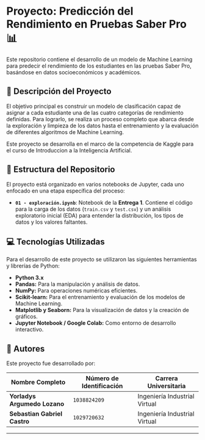 # Proyecto: Predicción del Rendimiento en Pruebas Saber Pro 📊

Este repositorio contiene el desarrollo de un modelo de Machine Learning para predecir el rendimiento de los estudiantes en las pruebas Saber Pro, basándose en datos socioeconómicos y académicos.

## 📝 Descripción del Proyecto

El objetivo principal es construir un modelo de clasificación capaz de asignar a cada estudiante una de las cuatro categorías de rendimiento definidas. Para lograrlo, se realiza un proceso completo que abarca desde la exploración y limpieza de los datos hasta el entrenamiento y la evaluación de diferentes algoritmos de Machine Learning.

Este proyecto se desarrolla en el marco de la competencia de Kaggle para el curso de Introduccion a la Inteligencia Artificial.

## 📂 Estructura del Repositorio

El proyecto está organizado en varios notebooks de Jupyter, cada uno enfocado en una etapa específica del proceso:

*   **`01 - exploración.ipynb`**: Notebook de la **Entrega 1**. Contiene el código para la carga de los datos (`train.csv` y `test.csv`) y un análisis exploratorio inicial (EDA) para entender la distribución, los tipos de datos y los valores faltantes.


## 💻 Tecnologías Utilizadas

Para el desarrollo de este proyecto se utilizaron las siguientes herramientas y librerías de Python:

*   **Python 3.x**
*   **Pandas:** Para la manipulación y análisis de datos.
*   **NumPy:** Para operaciones numéricas eficientes.
*   **Scikit-learn:** Para el entrenamiento y evaluación de los modelos de Machine Learning.
*   **Matplotlib y Seaborn:** Para la visualización de datos y la creación de gráficos.
*   **Jupyter Notebook / Google Colab:** Como entorno de desarrollo interactivo.

## 👥 Autores

Este proyecto fue desarrollado por:

| Nombre Completo             | Número de Identificación | Carrera Universitaria              |
| --------------------------- | ------------------------ | ---------------------------------- |
| **Yorladys Argumedo Lozano**  | `1038824209`             | Ingeniería Industrial Virtual      |
| **Sebastian Gabriel Castro**| `1029720632`             | Ingeniería Industrial Virtual      |

---
